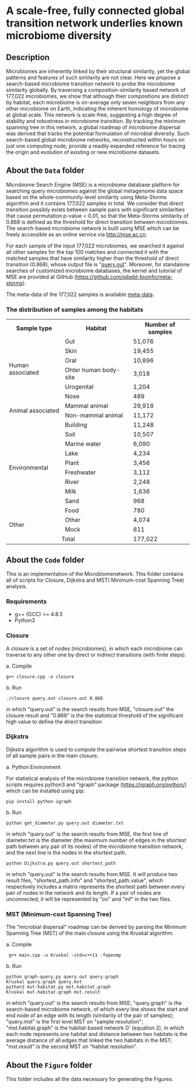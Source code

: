 # A scale-free, fully connected global transition network underlies known microbiome diversity

## Description
Microbiomes are inherently linked by their structural similarity, yet the global patterns and features of such similarity are not clear. Here we propose a search-based microbiome transition network to probe the microbiome similarity globally. By  traversing a composition-similarity based network of 177,022 microbiomes, we show that although their compositions are distinct by habitat, each microbiome is on-average only seven neighbors from any other microbiome on Earth, indicating the inherent homology of microbiome at global scale. This network is scale-free, suggesting a high degree of stability and robustness in microbiome transition. By tracking the minimum spanning tree in this network, a global roadmap of microbiome dispersal was derived that tracks the potential formulation of microbial diversity. Such search-based global microbiome networks, reconstructed within hours on just one computing node, provide a readily expanded reference for tracing the origin and evolution of existing or new microbiome datasets. 

## About the `Data` folder
Microbiome Search Engine (MSE) is a microbiome database platform for searching query microbiomes against the global metagenome data space based on the whole-community-level similarity using Meta-Storms algorithm and it contains 177,022 samples in total. We consider that direct transition possibly exists between sample pairs with significant similarities that cause permutation p-value < 0.01, so that the Meta-Storms similarity of 0.868 is defined as the threshold for direct transition between microbiomes. The search-based microbiome network is built using MSE which can be freely accessible as an online service via http://mse.ac.cn.

For each sample of the input 177,022 microbiomes, we searched it against all other samples for the top 100 matches and connected it with the matched samples that have similarity higher than the threshold of direct transition (0.868), whose output file is "[query.out](https://github.com/qibebt-bioinfo/microbiomenetwork/tree/main/data/query.out)". Moreover, for standalone searches of customized microbiome databases, the kernel and tutorial of MSE are provided at GitHub (https://github.com/qibebt-bioinfo/meta-storms). 

The meta-data of the 177,022 samples is available [meta-data](https://github.com/qibebt-bioinfo/microbiomenetwork/tree/main/data/meta.txt).

### The distribution of samples among the habitats
<table>
	<tr>
	    <th>Sample type</th>
	    <th>Habitat</th>
	    <th>Number of samples</th>  
	</tr >
	<tr >
	    <td rowspan="6">Human associated</td>
	    <td>Gut</td>
	    <td>51,076</td>
	</tr>
	<tr>
	    <td>Skin</td>
	    <td>19,455</td>
	</tr>
	<tr>
	    <td>Oral</td>
	    <td>10,896</td>
	</tr>
	<tr>
	    <td>Ohter human body-site</td>
	    <td>3,018</td>
	</tr>
	<tr>
	    <td>Urogenital</td>
	    <td>1,204</td>
	</tr>
	<tr>
	    <td>Nose</td>
	    <td>489</td>
	</tr>
	<tr >
	    <td rowspan="2">Animal associated</td>
	    <td>Mammal animal</td>
	    <td>29,918</td>
	</tr>
	<tr>
	    <td>Non-mammal animal</td>
	    <td>11,172</td>
	</tr>
	<tr >
	    <td rowspan="10">Environmental</td>
	    <td>Building</td>
	    <td>11,248</td>
	</tr>
	<tr>
	    <td>Soil</td>
	    <td>10,507</td>
	</tr>
	<tr>
	    <td>Marine water</td>
	    <td>6,090</td>
	</tr>
	<tr>
	    <td>Lake</td>
	    <td>4,234</td>
	</tr>
	<tr>
	    <td>Plant</td>
	    <td>3,456</td>
	</tr>
	<tr>
	    <td>Freshwater</td>
	    <td>3,112</td>
	</tr>
	<tr>
	    <td>River</td>
	    <td>2,248</td>
	</tr>
	<tr>
	    <td>Milk</td>
	    <td>1,636</td>
	</tr>
	<tr>
	    <td>Sand</td>
	    <td>968</td>
	</tr>
	<tr>
	    <td>Food</td>
	    <td>780</td>
	</tr>
	<tr >
	    <td rowspan="2">Other</td>
	    <td>Other</td>
	    <td>4,074</td>
	</tr>
	<tr>
	    <td>Mock</td>
	    <td>811</td>
	</tr>
	<tr>
	    <td align="center" colspan="2">Total</td>
	    <td>177,022</td>
	</tr>
</table>

## About the `Code` folder
This is an implementation of the Microbiomenetwork. This folder contains all of scripts for Closure, Dijkstra and MST( Minimum-cost Spanning Tree) analysis.

### Requirements
* g++ (GCC) >= 4.8.5
* Python3

### Closure
A closure is a set of nodes (microbiomes), in which each microbiome can traverse to any other one by direct or indirect transitions (with finite steps). 

a. Compile
```
g++ closure.cpp -o closure
```
b. Run
```
./closure query.out closure.out 0.868
```
in which "query.out" is the search results from MSE, "closure.out" the closure result and "0.868" is the the statistical threshold of the significant high value to define the direct transition

### Dijkstra
Dijkstra algorithm is used to compute the pairwise shortest transition steps of all sample pairs in the main closure. 

a. Python Environment

For statistical analysis of the microbiome transition network, the python scripts requires python3 and "igraph" package (https://igraph.org/python/) which can be installed using pip:
```
pip install python-igraph
```

b. Run

```
python get_diameter.py query.out diameter.txt
```
in which "query.out" is the search results from MSE, the first line of diameter.txt is the diameter (the maximum number of edges in the shortest path between any pair of its nodes) of the microbiome transition network, and the next line is the nodes in the shortest path.

```
python Dijkstra.py query.out shortest_path
```
in which "query.out" is the search results from MSE. It will produce two result files, "shortest_path.info" and "shortest_path.value", which respectively includes a matrix represents the shortest path between every pair of nodes in the network and its length. If a pair of nodes are unconnected, it will be represented by "oo" and "inf" in the two files.


### MST (Minimum-cost Spanning Tree)
The “microbial dispersal” roadmap can be derived by parsing the Minimum Spanning Tree (MST) of the main closure using the Kruskal algorithm. 

a. Compile
```
 g++ main.cpp -o Kruskal -std=c++11 -fopenmp
```
b. Run
```
python graph-query.py query.out query.graph
Kruskal query.graph query.mst
python3 mst-habitat.py mst.habitat.graph
Kruskal mst.habitat.graph mst.result
```
in which "query.out" is the search results from MSE; "query.graph" is the search-based microbiome network, of which every line shows the start and end node of an edge with its length (similarity of the pair of samples); "query.mst" is the first level MST on "sample resolution"; "mst.habitat.graph" is the habitat-based network G’ (equation 2), in which each node represents one habitat and distance between two habitats is the average distance of all edges that linked the two habitats in the MST; "mst.result" is the second MST on “habitat resolution”.

## About the `Figure` folder
This folder includes all the data necessary for generating the Figures. 
